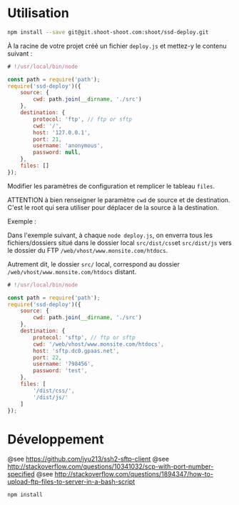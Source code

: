 # Utilisation

```bash
npm install --save git@git.shoot-shoot.com:shoot/ssd-deploy.git
```

À la racine de votre projet créé un fichier `deploy.js` et mettez-y le contenu suivant :

```js
# !/usr/local/bin/node

const path = require('path');
require('ssd-deploy')({
    source: {
        cwd: path.join(__dirname, './src')
    },
    destination: {
        protocol: 'ftp', // ftp or sftp
        cwd: '/',
        host: '127.0.0.1',
        port: 21,
        username: 'anonymous',
        password: null,
    },
    files: []
});
```

Modifier les paramètres de configuration et remplicer le tableau `files`.

ATTENTION à bien renseigner le paramètre `cwd` de source et de destination. C'est le root qui sera utiliser pour déplacer de la source à la destination.

Exemple :

Dans l'exemple suivant, à chaque `node deploy.js`, on enverra tous les fichiers/dossiers situé dans le dossier local `src/dist/css`et `src/dist/js` vers le dossier du FTP `/web/vhost/www.monsite.com/htdocs`.

Autrement dit, le dossier `src/` local, correspond au dossier `/web/vhost/www.monsite.com/htdocs` distant.

```js
# !/usr/local/bin/node

const path = require('path');
require('ssd-deploy')({
    source: {
        cwd: path.join(__dirname, './src')
    },
    destination: {
        protocol: 'sftp', // ftp or sftp
        cwd: '/web/vhost/www.monsite.com/htdocs',
        host: 'sftp.dc0.gpaas.net',
        port: 22,
        username: '798456',
        password: 'test',
    },
    files: [
        '/dist/css/',
        '/dist/js/'
    ]
});
```

# Développement

@see  https://github.com/jyu213/ssh2-sftp-client
@see http://stackoverflow.com/questions/10341032/scp-with-port-number-specified
@see http://stackoverflow.com/questions/1894347/how-to-upload-ftp-files-to-server-in-a-bash-script


```bash
npm install
```